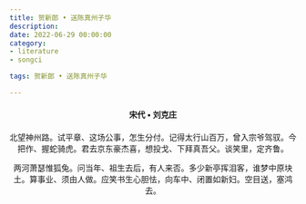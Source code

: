```yaml
---
title: 贺新郎 • 送陈真州子华
description:
date: 2022-06-29 00:00:00
category:
- literature
- songci

tags: 贺新郎 • 送陈真州子华

---
```


<div id="poem-author">
    宋代 • 刘克庄
</div>
<div id="poem-body">
<p class="poem-paragraph">北望神州路。试平章、这场公事，怎生分付。记得太行山百万，曾入宗爷驾驭。今把作、握蛇骑虎。君去京东豪杰喜，想投戈、下拜真吾父。谈笑里，定齐鲁。</p>
<p class="poem-paragraph">两河萧瑟惟狐兔。问当年、祖生去后，有人来否。多少新亭挥泪客，谁梦中原块土。算事业、须由人做。应笑书生心胆怯，向车中、闭置如新妇。空目送，塞鸿去。</p>

</div>

<style>

#poem-author {
    width: 100%;
    text-align: center;
    margin: 20px 0;
    font-weight: bold;
}
#poem-body {
    width: 100%;
    text-align: center;
}
.poem-paragraph {
    font-family: "仿宋"
}

</style>